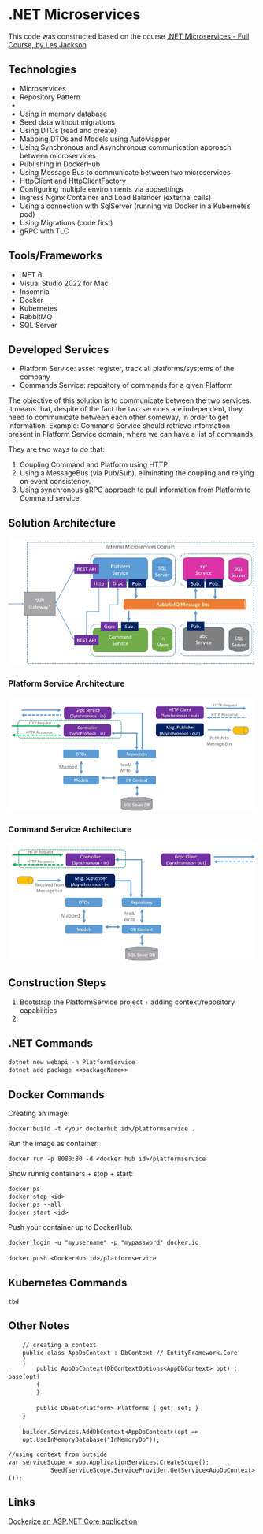 # .NET Microservices

This code was constructed based on the course [.NET Microservices - Full Course, by Les Jackson](https://www.youtube.com/watch?v=DgVjEo3OGBI&t=35062s)

## Technologies

- Microservices
- Repository Pattern
-
- Using in memory database
- Seed data without migrations
- Using DTOs (read and create)
- Mapping DTOs and Models using AutoMapper
- Using Synchronous and Asynchronous communication approach between microservices
- Publishing in DockerHub
- Using Message Bus to communicate between two microservices
- HttpClient and HttpClientFactory
- Configuring multiple environments via appsettings
- Ingress Nginx Container and Load Balancer (external calls)    
- Using a connection with SqlServer (running via Docker in a Kubernetes pod)
- Using Migrations (code first)    
- gRPC with TLC


## Tools/Frameworks

- .NET 6
- Visual Studio 2022 for Mac
- Insomnia
- Docker
- Kubernetes
- RabbitMQ
- SQL Server

## Developed Services

- Platform Service: asset register, track all platforms/systems of the company
- Commands Service: repository of commands for a given Platform

The objective of this solution is to communicate between the two services. It means that, despite of the fact the two services are independent, they need to communicate between each other someway, in order to get information. Example: Command Service should retrieve information present in Platform Service domain, where we can have a list of commands.

They are two ways to do that: 
1. Coupling Command and Platform using HTTP
2. Using a MessageBus (via Pub/Sub), eliminating the coupling and relying on event consistency.
3. Using synchronous gRPC approach to pull information from Platform to Command service.

## Solution Architecture

![image](https://github.com/fabioono25/projects_net/blob/main/MicroservicesCommunication/Assets/SolutionArchitecture3.png)

### Platform Service Architecture

![image](https://github.com/fabioono25/projects_net/blob/main/MicroservicesCommunication/Assets/PlatformServiceArchitecture.png)

### Command Service Architecture

![image](https://github.com/fabioono25/projects_net/blob/main/MicroservicesCommunication/Assets/CommandServiceArchitecture.png)

## Construction Steps

1. Bootstrap the PlatformService project + adding context/repository capabilities
2. 

## .NET Commands

````
dotnet new webapi -n PlatformService
dotnet add package <<packageName>>
````


## Docker Commands

Creating an image:

````
docker build -t <your dockerhub id>/platformservice .
````

Run the image as container:

````
docker run -p 8080:80 -d <docker hub id>/platformservice
````

Show runnig containers + stop + start:

````
docker ps
docker stop <id>
docker ps --all
docker start <id>
````

Push your container up to DockerHub:

````
docker login -u "myusername" -p "mypassword" docker.io

docker push <DockerHub id>/platformservice
````


## Kubernetes Commands

````
tbd
````


## Other Notes

````
	// creating a context
    public class AppDbContext : DbContext // EntityFramework.Core
    {
        public AppDbContext(DbContextOptions<AppDbContext> opt) : base(opt)
        {
        }

        public DbSet<Platform> Platforms { get; set; }
    }

    builder.Services.AddDbContext<AppDbContext>(opt =>
    opt.UseInMemoryDatabase("InMemoryDb"));
````

```
//using context from outside
var serviceScope = app.ApplicationServices.CreateScope();
            Seed(serviceScope.ServiceProvider.GetService<AppDbContext>());
```


## Links

[Dockerize an ASP.NET Core application](https://docs.docker.com/samples/dotnetcore/)









